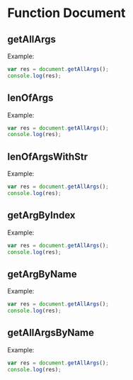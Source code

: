 # Function Document

## getAllArgs
Example:
```js
var res = document.getAllArgs();
console.log(res);
```

## lenOfArgs
Example:
```js
var res = document.getAllArgs();
console.log(res);
```

## lenOfArgsWithStr
Example:
```js
var res = document.getAllArgs();
console.log(res);
```

## getArgByIndex
Example:
```js
var res = document.getAllArgs();
console.log(res);
```

## getArgByName
Example:
```js
var res = document.getAllArgs();
console.log(res);
```

## getAllArgsByName
Example:
```js
var res = document.getAllArgs();
console.log(res);
```
